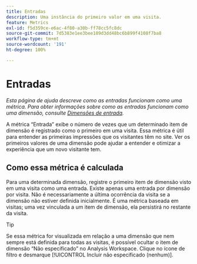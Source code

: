 ```yaml
---
title: Entradas
description: Uma instância do primeiro valor em uma visita.
feature: Metrics
exl-id: f5d359ce-e6ac-4f80-a30b-ff78cc5fc8dc
source-git-commit: 7d5383e1ee3bee189d3dd48bc6b899f4108f7ba8
workflow-type: tm+mt
source-wordcount: '191'
ht-degree: 100%

---
```


# Entradas

*Esta página de ajuda descreve como as entradas funcionam como uma métrica. Para obter informações sobre como as entradas funcionam como uma dimensão, consulte [Dimensões de entrada](../dimensions/entry-dimensions.md).*

A métrica “Entrada” exibe o número de vezes que um determinado item de dimensão é registrado como o primeiro em uma visita. Essa métrica é útil para entender as primeiras impressões que os visitantes têm no site. Ver os primeiros valores de uma dimensão pode ajudar a entender e otimizar a experiência que um novo visitante tem.

## Como essa métrica é calculada

Para uma determinada dimensão, registre o primeiro item de dimensão visto em uma visita como uma entrada. Existe apenas uma entrada por dimensão por visita. Não é necessariamente a última ocorrência da visita se a dimensão não estiver definida inicialmente. É uma métrica baseada em visitas; uma vez vinculada a um item de dimensão, ela persistirá no restante da visita.

>[!TIP]
>
>Se essa métrica for visualizada em relação a uma dimensão que nem sempre está definida para todas as visitas, é possível ocultar o item de dimensão “Não especificado” no Analysis Workspace. Clique no ícone de filtro e desmarque [!UICONTROL Incluir não especificado (nenhum)].
